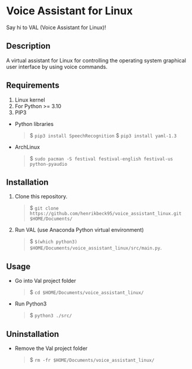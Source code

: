 # Voice Assistant for Linux

Say hi to VAL (Voice Assistant for Linux)!

## Description

A virtual assistant for Linux for controlling the operating system graphical user interface by using voice commands.

## Requirements

1. Linux kernel
1. For Python >= 3.10
1. PIP3

- Python libraries
    > $ `pip3 install SpeechRecognition`
    > $ `pip3 install yaml-1.3`

- ArchLinux
	> $ `sudo pacman -S festival festival-english festival-us python-pyaudio`

## Installation

1. Clone this repository.
    > $ `git clone https://github.com/henrikbeck95/voice_assistant_linux.git $HOME/Documents/`

1. Run VAL (use Anaconda Python virtual environment)
    > $ `$(which python3) $HOME/Documents/voice_assistant_linux/src/main.py`.

## Usage

- Go into Val project folder
	> $ `cd $HOME/Documents/voice_assistant_linux/`

- Run Python3
	> $ `python3 ./src/`

## Uninstallation

- Remove the Val project folder
	> $ `rm -fr $HOME/Documents/voice_assistant_linux/`